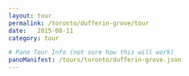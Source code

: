 ```yaml
---
layout: tour
permalink: /toronto/dufferin-grove/tour
date:   2015-08-11
category: tour

# Pano Tour Info (not sure how this will work)
panoManifest: /tours/toronto/dufferin-grove.json
---
```

